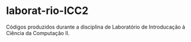 # laborat-rio-ICC2
Códigos produzidos durante a disciplina de Laboratório de Introducação à Ciência da Computação II. 
